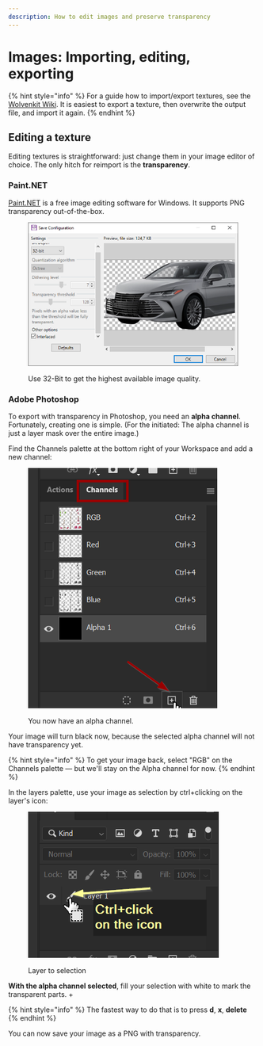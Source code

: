 ```yaml
---
description: How to edit images and preserve transparency
---
```


# Images: Importing, editing, exporting

{% hint style="info" %}
For a guide how to import/export textures, see the [Wolvenkit Wiki](../core-mods-explained/redmod/commands/). It is easiest to export a texture, then overwrite the output file, and import it again.
{% endhint %}

## Editing a texture

Editing textures is straightforward: just change them in your image editor of choice. The only hitch for reimport is the **transparency**.

### Paint.NET

[Paint.NET](https://www.getpaint.net/download.html) is a free image editing software for Windows. It supports PNG transparency out-of-the-box.



<figure><img src="../../.gitbook/assets/save_image_paint_dot_net.png" alt=""><figcaption><p>Use 32-Bit to get the highest available image quality.</p></figcaption></figure>

### Adobe Photoshop

To export with transparency in Photoshop, you need an **alpha channel**. Fortunately, creating one is simple. (For the initiated: The alpha channel is just a layer mask over the entire image.)

Find the Channels palette at the bottom right of your Workspace and add a new channel:

<figure><img src="../../.gitbook/assets/textures_create_alpha_channel.png" alt=""><figcaption><p>You now have an alpha channel.</p></figcaption></figure>

Your image will turn black now, because the selected alpha channel will not have transparency yet.

{% hint style="info" %}
To get your image back, select "RGB" on the Channels palette — but we'll stay on the Alpha channel for now.
{% endhint %}

In the layers palette, use your image as selection by ctrl+clicking on the layer's icon:

<figure><img src="../../.gitbook/assets/select_all.png" alt=""><figcaption><p>Layer to selection</p></figcaption></figure>

**With the alpha channel selected**, fill your selection with white to mark the transparent parts. +

{% hint style="info" %}
The fastest way to do that is to press **d**, **x**, **delete**
{% endhint %}

You can now save your image as a PNG with transparency.
